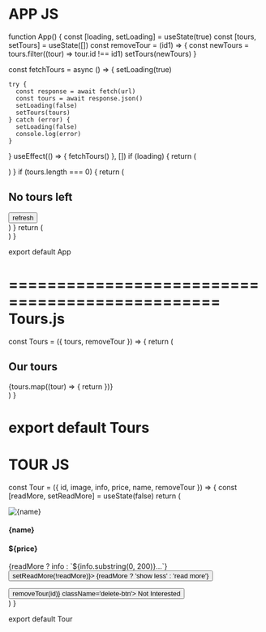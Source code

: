 # APP JS

function App() {
const [loading, setLoading] = useState(true)
const [tours, setTours] = useState([])
const removeTour = (id1) => {
const newTours = tours.filter((tour) => tour.id !== id1)
setTours(newTours)
}

const fetchTours = async () => {
setLoading(true)

    try {
      const response = await fetch(url)
      const tours = await response.json()
      setLoading(false)
      setTours(tours)
    } catch (error) {
      setLoading(false)
      console.log(error)
    }

}
useEffect(() => {
fetchTours()
}, [])
if (loading) {
return (

<main>
<Loading />
</main>
)
}
if (tours.length === 0) {
return (
<main>
<div className='title'>
<h2>No tours left</h2>
<button className='btn' onClick={fetchTours}>
refresh
</button>
</div>
</main>
)
}
return (
<main>
<Tours tours={tours} removeTour={removeTour} />
</main>
)
}

export default App

================================================
Tours.js
================================================
const Tours = ({ tours, removeTour }) => {
return (

<section>
<div className='title'>
<h2>Our tours</h2>
<div className='underline'></div>
</div>
<div>
{tours.map((tour) => {
return <Tour key={tour.id} {...tour} removeTour={removeTour}></Tour>
})}
</div>
</section>
)
}

# export default Tours

# TOUR JS

const Tour = ({ id, image, info, price, name, removeTour }) => {
const [readMore, setReadMore] = useState(false)
return (

<article className='single-tour'>
<img src={image} alt={name} />
<footer>
<div className='tour-info'>
<h4>{name}</h4>
<h4 className='tour-price'>${price}</h4>
        </div>
        <p>
          {readMore ? info : `${info.substring(0, 200)}...`}
<button onClick={() => setReadMore(!readMore)}>
{readMore ? 'show less' : 'read more'}
</button>
</p>
<button onClick={() => removeTour(id)} className='delete-btn'>
Not Interested
</button>
</footer>
</article>
)
}

export default Tour
